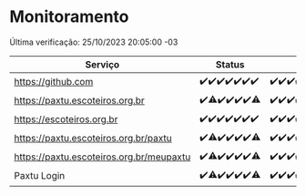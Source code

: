 # Monitoramento

Última verificação: 25/10/2023 20:05:00 -03

|Serviço|Status|Últimas 24h|
|---|---|---|
|https://github.com|<span title="2023-10-18: OK=24">✔️</span><span title="2023-10-19: OK=24">✔️</span><span title="2023-10-20: OK=24">✔️</span><span title="2023-10-21: OK=24">✔️</span><span title="2023-10-22: OK=24">✔️</span><span title="2023-10-23: OK=24">✔️</span><span title="2023-10-24: OK=23">✔️</span>|<span title="24/10/2023 20:05:00 -03 : 200">✔️</span><span title="24/10/2023 21:28:00 -03 : 200">✔️</span><span title="24/10/2023 22:40:00 -03 : 200">✔️</span><span title="24/10/2023 23:14:00 -03 : 200">✔️</span><span title="25/10/2023 00:06:00 -03 : 200">✔️</span><span title="25/10/2023 01:07:00 -03 : 200">✔️</span><span title="25/10/2023 02:05:00 -03 : 200">✔️</span><span title="25/10/2023 03:08:00 -03 : 200">✔️</span><span title="25/10/2023 04:04:00 -03 : 200">✔️</span><span title="25/10/2023 05:08:00 -03 : 200">✔️</span><span title="25/10/2023 06:06:00 -03 : 200">✔️</span><span title="25/10/2023 07:06:00 -03 : 200">✔️</span><span title="25/10/2023 08:03:00 -03 : 200">✔️</span><span title="25/10/2023 09:10:00 -03 : 200">✔️</span><span title="25/10/2023 10:08:00 -03 : 200">✔️</span><span title="25/10/2023 11:04:00 -03 : 200">✔️</span><span title="25/10/2023 12:05:00 -03 : 200">✔️</span><span title="25/10/2023 13:07:00 -03 : 200">✔️</span><span title="25/10/2023 14:02:00 -03 : 200">✔️</span><span title="25/10/2023 15:07:00 -03 : 200">✔️</span><span title="25/10/2023 16:03:00 -03 : 200">✔️</span><span title="25/10/2023 17:06:00 -03 : 200">✔️</span><span title="25/10/2023 18:03:00 -03 : 200">✔️</span><span title="25/10/2023 19:04:00 -03 : 200">✔️</span><span title="25/10/2023 20:05:00 -03 : 200">✔️</span>|
|https://paxtu.escoteiros.org.br|<span title="2023-10-18: OK=24">✔️</span><span title="2023-10-19: OK=23, Falhas=1">⚠️</span><span title="2023-10-20: OK=24">✔️</span><span title="2023-10-21: OK=24">✔️</span><span title="2023-10-22: OK=24">✔️</span><span title="2023-10-23: OK=24">✔️</span><span title="2023-10-24: OK=16, Falhas=7">⚠️</span>|<span title="24/10/2023 20:05:00 -03 : 200">✔️</span><span title="24/10/2023 21:28:00 -03 : 200">✔️</span><span title="24/10/2023 22:40:00 -03 : 200">✔️</span><span title="24/10/2023 23:14:00 -03 : 200">✔️</span><span title="25/10/2023 00:06:00 -03 : 200">✔️</span><span title="25/10/2023 01:07:00 -03 : 200">✔️</span><span title="25/10/2023 02:05:00 -03 : 200">✔️</span><span title="25/10/2023 03:08:00 -03 : 200">✔️</span><span title="25/10/2023 04:04:00 -03 : 200">✔️</span><span title="25/10/2023 05:08:00 -03 : 200">✔️</span><span title="25/10/2023 06:06:00 -03 : 200">✔️</span><span title="25/10/2023 07:06:00 -03 : 200">✔️</span><span title="25/10/2023 08:03:00 -03 : 200">✔️</span><span title="25/10/2023 09:10:00 -03 : 200">✔️</span><span title="25/10/2023 10:08:00 -03 : 200">✔️</span><span title="25/10/2023 11:04:00 -03 : 200">✔️</span><span title="25/10/2023 12:05:00 -03 : 200">✔️</span><span title="25/10/2023 13:07:00 -03 : 200">✔️</span><span title="25/10/2023 14:02:00 -03 : 200">✔️</span><span title="25/10/2023 15:07:00 -03 : 200">✔️</span><span title="25/10/2023 16:03:00 -03 : 200">✔️</span><span title="25/10/2023 17:06:00 -03 : 200">✔️</span><span title="25/10/2023 18:03:00 -03 : 200">✔️</span><span title="25/10/2023 19:04:00 -03 : 200">✔️</span><span title="25/10/2023 20:05:00 -03 : 200">✔️</span>|
|https://escoteiros.org.br|<span title="2023-10-18: OK=24">✔️</span><span title="2023-10-19: OK=24">✔️</span><span title="2023-10-20: OK=24">✔️</span><span title="2023-10-21: OK=24">✔️</span><span title="2023-10-22: OK=24">✔️</span><span title="2023-10-23: OK=24">✔️</span><span title="2023-10-24: OK=23">✔️</span>|<span title="24/10/2023 20:05:00 -03 : 200">✔️</span><span title="24/10/2023 21:28:00 -03 : 200">✔️</span><span title="24/10/2023 22:40:00 -03 : 200">✔️</span><span title="24/10/2023 23:14:00 -03 : 200">✔️</span><span title="25/10/2023 00:06:00 -03 : 200">✔️</span><span title="25/10/2023 01:07:00 -03 : 200">✔️</span><span title="25/10/2023 02:05:00 -03 : 200">✔️</span><span title="25/10/2023 03:08:00 -03 : 200">✔️</span><span title="25/10/2023 04:04:00 -03 : 200">✔️</span><span title="25/10/2023 05:08:00 -03 : 200">✔️</span><span title="25/10/2023 06:06:00 -03 : 200">✔️</span><span title="25/10/2023 07:06:00 -03 : 200">✔️</span><span title="25/10/2023 08:03:00 -03 : 200">✔️</span><span title="25/10/2023 09:10:00 -03 : 200">✔️</span><span title="25/10/2023 10:08:00 -03 : 200">✔️</span><span title="25/10/2023 11:04:00 -03 : 200">✔️</span><span title="25/10/2023 12:05:00 -03 : 200">✔️</span><span title="25/10/2023 13:07:00 -03 : 200">✔️</span><span title="25/10/2023 14:02:00 -03 : 200">✔️</span><span title="25/10/2023 15:07:00 -03 : 200">✔️</span><span title="25/10/2023 16:03:00 -03 : 200">✔️</span><span title="25/10/2023 17:06:00 -03 : 200">✔️</span><span title="25/10/2023 18:03:00 -03 : 200">✔️</span><span title="25/10/2023 19:04:00 -03 : 200">✔️</span><span title="25/10/2023 20:05:00 -03 : 200">✔️</span>|
|https://paxtu.escoteiros.org.br/paxtu|<span title="2023-10-18: OK=24">✔️</span><span title="2023-10-19: OK=23, Falhas=1">⚠️</span><span title="2023-10-20: OK=24">✔️</span><span title="2023-10-21: OK=24">✔️</span><span title="2023-10-22: OK=24">✔️</span><span title="2023-10-23: OK=24">✔️</span><span title="2023-10-24: OK=16, Falhas=7">⚠️</span>|<span title="24/10/2023 20:05:00 -03 : 200">✔️</span><span title="24/10/2023 21:28:00 -03 : 200">✔️</span><span title="24/10/2023 22:40:00 -03 : 200">✔️</span><span title="24/10/2023 23:14:00 -03 : 200">✔️</span><span title="25/10/2023 00:06:00 -03 : 200">✔️</span><span title="25/10/2023 01:07:00 -03 : 200">✔️</span><span title="25/10/2023 02:05:00 -03 : 200">✔️</span><span title="25/10/2023 03:08:00 -03 : 200">✔️</span><span title="25/10/2023 04:04:00 -03 : 200">✔️</span><span title="25/10/2023 05:08:00 -03 : 200">✔️</span><span title="25/10/2023 06:06:00 -03 : 200">✔️</span><span title="25/10/2023 07:06:00 -03 : 200">✔️</span><span title="25/10/2023 08:03:00 -03 : 200">✔️</span><span title="25/10/2023 09:10:00 -03 : 200">✔️</span><span title="25/10/2023 10:08:00 -03 : 200">✔️</span><span title="25/10/2023 11:05:00 -03 : 200">✔️</span><span title="25/10/2023 12:05:00 -03 : 200">✔️</span><span title="25/10/2023 13:07:00 -03 : 200">✔️</span><span title="25/10/2023 14:02:00 -03 : 200">✔️</span><span title="25/10/2023 15:08:00 -03 : 200">✔️</span><span title="25/10/2023 16:03:00 -03 : 200">✔️</span><span title="25/10/2023 17:06:00 -03 : 200">✔️</span><span title="25/10/2023 18:03:00 -03 : 200">✔️</span><span title="25/10/2023 19:04:00 -03 : 200">✔️</span><span title="25/10/2023 20:05:00 -03 : 200">✔️</span>|
|https://paxtu.escoteiros.org.br/meupaxtu|<span title="2023-10-18: OK=24">✔️</span><span title="2023-10-19: OK=23, Falhas=1">⚠️</span><span title="2023-10-20: OK=24">✔️</span><span title="2023-10-21: OK=24">✔️</span><span title="2023-10-22: OK=24">✔️</span><span title="2023-10-23: OK=24">✔️</span><span title="2023-10-24: OK=16, Falhas=7">⚠️</span>|<span title="24/10/2023 20:05:00 -03 : 200">✔️</span><span title="24/10/2023 21:28:00 -03 : 200">✔️</span><span title="24/10/2023 22:40:00 -03 : 200">✔️</span><span title="24/10/2023 23:14:00 -03 : 200">✔️</span><span title="25/10/2023 00:06:00 -03 : 200">✔️</span><span title="25/10/2023 01:07:00 -03 : 200">✔️</span><span title="25/10/2023 02:05:00 -03 : 200">✔️</span><span title="25/10/2023 03:08:00 -03 : 200">✔️</span><span title="25/10/2023 04:04:00 -03 : 200">✔️</span><span title="25/10/2023 05:08:00 -03 : 200">✔️</span><span title="25/10/2023 06:06:00 -03 : 200">✔️</span><span title="25/10/2023 07:06:00 -03 : 200">✔️</span><span title="25/10/2023 08:03:00 -03 : 200">✔️</span><span title="25/10/2023 09:10:00 -03 : 200">✔️</span><span title="25/10/2023 10:08:00 -03 : 200">✔️</span><span title="25/10/2023 11:05:00 -03 : 200">✔️</span><span title="25/10/2023 12:05:00 -03 : 200">✔️</span><span title="25/10/2023 13:07:00 -03 : 200">✔️</span><span title="25/10/2023 14:02:00 -03 : 200">✔️</span><span title="25/10/2023 15:08:00 -03 : 200">✔️</span><span title="25/10/2023 16:03:00 -03 : 200">✔️</span><span title="25/10/2023 17:06:00 -03 : 200">✔️</span><span title="25/10/2023 18:03:00 -03 : 200">✔️</span><span title="25/10/2023 19:04:00 -03 : 200">✔️</span><span title="25/10/2023 20:05:00 -03 : 200">✔️</span>|
|Paxtu Login|<span title="2023-10-18: OK=24">✔️</span><span title="2023-10-19: OK=23, Falhas=1">⚠️</span><span title="2023-10-20: OK=24">✔️</span><span title="2023-10-21: OK=24">✔️</span><span title="2023-10-22: OK=24">✔️</span><span title="2023-10-23: OK=24">✔️</span><span title="2023-10-24: OK=16, Falhas=7">⚠️</span>|<span title="24/10/2023 20:05:00 -03 : 200">✔️</span><span title="24/10/2023 21:28:00 -03 : 200">✔️</span><span title="24/10/2023 22:40:00 -03 : 200">✔️</span><span title="24/10/2023 23:14:00 -03 : 200">✔️</span><span title="25/10/2023 00:06:00 -03 : 200">✔️</span><span title="25/10/2023 01:07:00 -03 : 200">✔️</span><span title="25/10/2023 02:05:00 -03 : 200">✔️</span><span title="25/10/2023 03:08:00 -03 : 200">✔️</span><span title="25/10/2023 04:04:00 -03 : 200">✔️</span><span title="25/10/2023 05:08:00 -03 : 200">✔️</span><span title="25/10/2023 06:06:00 -03 : 200">✔️</span><span title="25/10/2023 07:06:00 -03 : 200">✔️</span><span title="25/10/2023 08:03:00 -03 : 200">✔️</span><span title="25/10/2023 09:10:00 -03 : 200">✔️</span><span title="25/10/2023 10:08:00 -03 : 200">✔️</span><span title="25/10/2023 11:05:00 -03 : 200">✔️</span><span title="25/10/2023 12:05:00 -03 : 200">✔️</span><span title="25/10/2023 13:07:00 -03 : 200">✔️</span><span title="25/10/2023 14:02:00 -03 : 200">✔️</span><span title="25/10/2023 15:08:00 -03 : 200">✔️</span><span title="25/10/2023 16:03:00 -03 : 200">✔️</span><span title="25/10/2023 17:06:00 -03 : 200">✔️</span><span title="25/10/2023 18:03:00 -03 : 200">✔️</span><span title="25/10/2023 19:04:00 -03 : 200">✔️</span><span title="25/10/2023 20:05:00 -03 : 200">✔️</span>|
